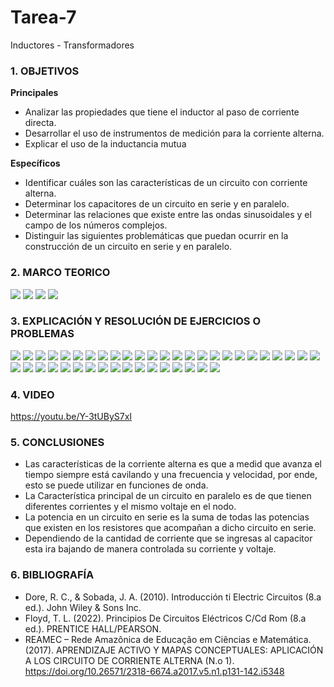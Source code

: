 # Tarea-7
Inductores - Transformadores
### 1. OBJETIVOS

**Principales**
- Analizar las propiedades que tiene el inductor al paso de corriente directa.
- Desarrollar el uso de instrumentos de medición para la corriente alterna.
- Explicar el uso de la inductancia mutua


**Específicos**

- Identificar cuáles son las características de un circuito con corriente alterna.
- Determinar los capacitores de un circuito en serie y en paralelo.
- Determinar las relaciones que existe entre las ondas sinusoidales y el campo de los números complejos.
- Distinguir las siguientes problemáticas que puedan ocurrir en la construcción de un circuito en serie y en paralelo.

### 2. MARCO TEORICO
![](https://github.com/SanchezMaiAndresSebastian/Tarea-6/blob/main/Fotos/1.png)
![](https://github.com/SanchezMaiAndresSebastian/Tarea-6/blob/main/Fotos/2.png)
![](https://github.com/SanchezMaiAndresSebastian/Tarea-6/blob/main/Fotos/3.png)
![](https://github.com/SanchezMaiAndresSebastian/Tarea-6/blob/main/Fotos/4.png)

### 3. EXPLICACIÓN Y RESOLUCIÓN DE EJERCICIOS O PROBLEMAS

![](https://github.com/SanchezMaiAndresSebastian/Tarea-6/blob/main/Fotos/Tarea%206%20-%20Fund.%20de%20Circuitos%202022-01.png)
![](https://github.com/SanchezMaiAndresSebastian/Tarea-6/blob/main/Fotos/Tarea%206%20-%20Fund.%20de%20Circuitos%202022-02.png)
![](https://github.com/SanchezMaiAndresSebastian/Tarea-6/blob/main/Fotos/Tarea%206%20-%20Fund.%20de%20Circuitos%202022-03.png)
![](https://github.com/SanchezMaiAndresSebastian/Tarea-6/blob/main/Fotos/Tarea%206%20-%20Fund.%20de%20Circuitos%202022-04.png)
![](https://github.com/SanchezMaiAndresSebastian/Tarea-6/blob/main/Fotos/Tarea%206%20-%20Fund.%20de%20Circuitos%202022-05.png)
![](https://github.com/SanchezMaiAndresSebastian/Tarea-6/blob/main/Fotos/Tarea%206%20-%20Fund.%20de%20Circuitos%202022-06.png)
![](https://github.com/SanchezMaiAndresSebastian/Tarea-6/blob/main/Fotos/Tarea%206%20-%20Fund.%20de%20Circuitos%202022-07.png)
![](https://github.com/SanchezMaiAndresSebastian/Tarea-6/blob/main/Fotos/Tarea%206%20-%20Fund.%20de%20Circuitos%202022-08.png)
![](https://github.com/SanchezMaiAndresSebastian/Tarea-6/blob/main/Fotos/Tarea%206%20-%20Fund.%20de%20Circuitos%202022-09.png)
![](https://github.com/SanchezMaiAndresSebastian/Tarea-6/blob/main/Fotos/Tarea%206%20-%20Fund.%20de%20Circuitos%202022-10.png)
![](https://github.com/SanchezMaiAndresSebastian/Tarea-6/blob/main/Fotos/Tarea%206%20-%20Fund.%20de%20Circuitos%202022-11.png)
![](https://github.com/SanchezMaiAndresSebastian/Tarea-6/blob/main/Fotos/Tarea%206%20-%20Fund.%20de%20Circuitos%202022-12.png)
![](https://github.com/SanchezMaiAndresSebastian/Tarea-6/blob/main/Fotos/Tarea%206%20-%20Fund.%20de%20Circuitos%202022-13.png)
![](https://github.com/SanchezMaiAndresSebastian/Tarea-6/blob/main/Fotos/Tarea%206%20-%20Fund.%20de%20Circuitos%202022-14.png)
![](https://github.com/SanchezMaiAndresSebastian/Tarea-6/blob/main/Fotos/Tarea%206%20-%20Fund.%20de%20Circuitos%202022-15.png)
![](https://github.com/SanchezMaiAndresSebastian/Tarea-6/blob/main/Fotos/Tarea%206%20-%20Fund.%20de%20Circuitos%202022-16.png)
![](https://github.com/SanchezMaiAndresSebastian/Tarea-6/blob/main/Fotos/Tarea%206%20-%20Fund.%20de%20Circuitos%202022-17.png)
![](https://github.com/SanchezMaiAndresSebastian/Tarea-6/blob/main/Fotos/Tarea%206%20-%20Fund.%20de%20Circuitos%202022-18.png)
![](https://github.com/SanchezMaiAndresSebastian/Tarea-6/blob/main/Fotos/Tarea%206%20-%20Fund.%20de%20Circuitos%202022-19.png)
![](https://github.com/SanchezMaiAndresSebastian/Tarea-6/blob/main/Fotos/Tarea%206%20-%20Fund.%20de%20Circuitos%202022-20.png)
![](https://github.com/SanchezMaiAndresSebastian/Tarea-6/blob/main/Fotos/Tarea%206%20-%20Fund.%20de%20Circuitos%202022-21.png)
![](https://github.com/SanchezMaiAndresSebastian/Tarea-6/blob/main/Fotos/Tarea%206%20-%20Fund.%20de%20Circuitos%202022-22.png)
![](https://github.com/SanchezMaiAndresSebastian/Tarea-6/blob/main/Fotos/Tarea%206%20-%20Fund.%20de%20Circuitos%202022-23.png)
![](https://github.com/SanchezMaiAndresSebastian/Tarea-6/blob/main/Fotos/Tarea%206%20-%20Fund.%20de%20Circuitos%202022-24.png)
![](https://github.com/SanchezMaiAndresSebastian/Tarea-6/blob/main/Fotos/Tarea%206%20-%20Fund.%20de%20Circuitos%202022-25.png)
![](https://github.com/SanchezMaiAndresSebastian/Tarea-6/blob/main/Fotos/Tarea%206%20-%20Fund.%20de%20Circuitos%202022-26.png)
![](https://github.com/SanchezMaiAndresSebastian/Tarea-6/blob/main/Fotos/Tarea%206%20-%20Fund.%20de%20Circuitos%202022-27.png)
![](https://github.com/SanchezMaiAndresSebastian/Tarea-6/blob/main/Fotos/Tarea%206%20-%20Fund.%20de%20Circuitos%202022-28.png)
![](https://github.com/SanchezMaiAndresSebastian/Tarea-6/blob/main/Fotos/Tarea%206%20-%20Fund.%20de%20Circuitos%202022-29.png)
![](https://github.com/SanchezMaiAndresSebastian/Tarea-6/blob/main/Fotos/Tarea%206%20-%20Fund.%20de%20Circuitos%202022-30.png)
![](https://github.com/SanchezMaiAndresSebastian/Tarea-6/blob/main/Fotos/Tarea%206%20-%20Fund.%20de%20Circuitos%202022-31.png)
![](https://github.com/SanchezMaiAndresSebastian/Tarea-6/blob/main/Fotos/Tarea%206%20-%20Fund.%20de%20Circuitos%202022-32.png)
![](https://github.com/SanchezMaiAndresSebastian/Tarea-6/blob/main/Fotos/Tarea%206%20-%20Fund.%20de%20Circuitos%202022-33.png)
![](https://github.com/SanchezMaiAndresSebastian/Tarea-6/blob/main/Fotos/Tarea%206%20-%20Fund.%20de%20Circuitos%202022-34.png)
![](https://github.com/SanchezMaiAndresSebastian/Tarea-6/blob/main/Fotos/Tarea%206%20-%20Fund.%20de%20Circuitos%202022-35.png)
![](https://github.com/SanchezMaiAndresSebastian/Tarea-6/blob/main/Fotos/Tarea%206%20-%20Fund.%20de%20Circuitos%202022-36.png)
![](https://github.com/SanchezMaiAndresSebastian/Tarea-6/blob/main/Fotos/Tarea%206%20-%20Fund.%20de%20Circuitos%202022-37.png)
![](https://github.com/SanchezMaiAndresSebastian/Tarea-6/blob/main/Fotos/Tarea%206%20-%20Fund.%20de%20Circuitos%202022-38.png)
![](https://github.com/SanchezMaiAndresSebastian/Tarea-6/blob/main/Fotos/Tarea%206%20-%20Fund.%20de%20Circuitos%202022-39.png)
![](https://github.com/SanchezMaiAndresSebastian/Tarea-6/blob/main/Fotos/Tarea%206%20-%20Fund.%20de%20Circuitos%202022-40.png)
![](https://github.com/SanchezMaiAndresSebastian/Tarea-6/blob/main/Fotos/Tarea%206%20-%20Fund.%20de%20Circuitos%202022-41.png)
![](https://github.com/SanchezMaiAndresSebastian/Tarea-6/blob/main/Fotos/Tarea%206%20-%20Fund.%20de%20Circuitos%202022-42.png)



### 4. VIDEO

https://youtu.be/Y-3tUByS7xI

### 5. CONCLUSIONES

- Las características de la corriente alterna es que a medid que avanza el tiempo siempre está cavilando y una frecuencia y velocidad, por ende, esto se puede utilizar en funciones de onda.
- La Característica principal de un circuito en paralelo es de que tienen diferentes corrientes y el mismo voltaje en el nodo.
- La potencia en un circuito en serie es la suma de todas las potencias que existen en los resistores que acompañan a dicho circuito en serie.
- Dependiendo de la cantidad de corriente que se ingresas al capacitor esta ira bajando de manera controlada su corriente y voltaje.
### 6. BIBLIOGRAFÍA

- Dore, R. C., & Sobada, J. A. (2010). Introducción ti Electric Circuitos (8.a ed.). John Wiley & Sons Inc.
- Floyd, T. L. (2022). Principios De Circuitos Eléctricos C/Cd Rom (8.a ed.). PRENTICE HALL/PEARSON.
- REAMEC – Rede Amazônica de Educação em Ciências e Matemática. (2017). APRENDIZAJE ACTIVO Y MAPAS CONCEPTUALES: APLICACIÓN A LOS CIRCUITO DE CORRIENTE ALTERNA (N.o 1). https://doi.org/10.26571/2318-6674.a2017.v5.n1.p131-142.i5348
